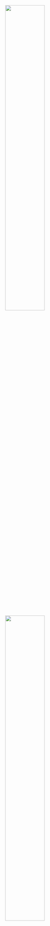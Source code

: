 <img width="50%" src="https://github-readme-stats.vercel.app/api?username=jzF10&show_icons=true&theme=synthwave">
<img width="50%" src="https://github-readme-stats.vercel.app/api/top-langs/?username=jzF10&theme=synthwave">

